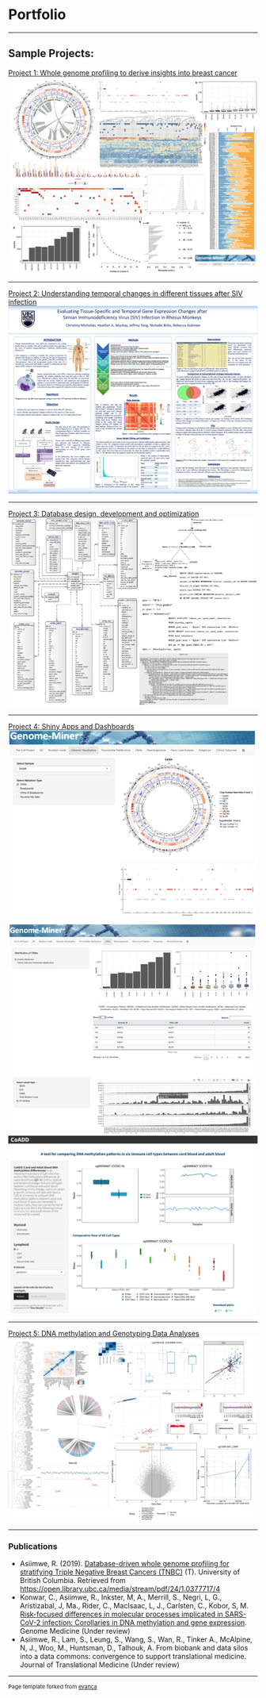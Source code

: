# Portfolio

---
## Sample Projects:

[Project 1: Whole genome profiling to derive insights into breast cancer](https://open.library.ubc.ca/media/stream/pdf/24/1.0377717/4)
<img src="images/TNBC_project.png?raw=true"/>

---
[Project 2: Understanding temporal changes in different tissues after SIV infection](/pdf/sample_presentation.pdf)
<img src="images/HIV_project.png?raw=true"/>

---
[Project 3: Database design, development and optimization](http://example.com/)
<img src="images/Databases.png?raw=true"/>

---

[Project 4: Shiny Apps and Dashboards](http://example.com/)
<img src="images/Shinyapp1.png?raw=true"/>
<img src="images/Shinyapp2.png?raw=true"/>

---

[Project 5: DNA methylation and Genotyping Data Analyses](http://example.com/)
<img src="images/DNAm.png?raw=true"/>

---

### Publications
- Asiimwe, R. (2019). [Database-driven whole genome profiling for stratifying Triple Negative Breast Cancers (TNBC)](https://open.library.ubc.ca/media/stream/pdf/24/1.0377717/4) (T). University of British Columbia. Retrieved from https://open.library.ubc.ca/media/stream/pdf/24/1.0377717/4
- Konwar, C., Asiimwe, R., Inkster, M, A., Merrill, S., Negri, L, G., Aristizabal, J, Ma., Rider, C., MacIsaac, L, J., Carlsten, C., Kobor, S, M. [Risk-focused differences in molecular processes implicated in SARS-CoV-2 infection: Corollaries in DNA methylation and gene expression](https://assets.researchsquare.com/files/rs-764250/v1_covered.pdf?c=1628604236). Genome Medicine (Under review)
- Asiimwe, R., Lam, S., Leung, S., Wang, S., Wan, R., Tinker A., McAlpine, N, J., Woo, M., Huntsman, D., Talhouk, A.  From biobank and data silos into a data commons: convergence to support translational medicine. Journal of Translational Medicine (Under review) 


---
<p style="font-size:11px">Page template forked from <a href="https://github.com/evanca/quick-portfolio">evanca</a></p>
<!-- Remove above link if you don't want to attibute -->
